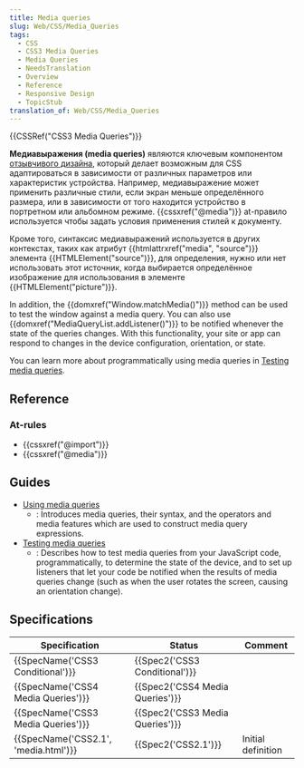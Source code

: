 ```yaml
---
title: Media queries
slug: Web/CSS/Media_Queries
tags:
  - CSS
  - CSS3 Media Queries
  - Media Queries
  - NeedsTranslation
  - Overview
  - Reference
  - Responsive Design
  - TopicStub
translation_of: Web/CSS/Media_Queries
---
```

{{CSSRef("CSS3 Media Queries")}}

**Медиавыражения (media queries)** являются ключевым компонентом [отзывчивого дизайна](/ru/docs/Web/Apps/Progressive/Responsive), который делает возможным для CSS адаптироваться в зависимости от различных параметров или характеристик устройства. Например, медиавыражение может применить различные стили, если экран меньше определённого размера, или в зависимости от того находится устройство в портретном или альбомном режиме. {{cssxref("@media")}} at-правило используется чтобы задать условия применения стилей к документу.

Кроме того, синтаксис медиавыражений используется в других контекстах, таких как атрибут {{htmlattrxref("media", "source")}} элемента {{HTMLElement("source")}}, для определения, нужно или нет использовать этот источник, когда выбирается определённое изображение для использования в элементе {{HTMLElement("picture")}}.

In addition, the {{domxref("Window.matchMedia()")}} method can be used to test the window against a media query. You can also use {{domxref("MediaQueryList.addListener()")}} to be notified whenever the state of the queries changes. With this functionality, your site or app can respond to changes in the device configuration, orientation, or state.

You can learn more about programmatically using media queries in [Testing media queries](/ru/docs/Web/CSS/Media_Queries/Testing_media_queries).

## Reference

### At-rules

- {{cssxref("@import")}}
- {{cssxref("@media")}}

## Guides

- [Using media queries](/ru/docs/Web/CSS/Media_Queries/Using_media_queries)
  - : Introduces media queries, their syntax, and the operators and media features which are used to construct media query expressions.
- [Testing media queries](/ru/docs/Web/CSS/Media_Queries/Testing_media_queries)
  - : Describes how to test media queries from your JavaScript code, programmatically, to determine the state of the device, and to set up listeners that let your code be notified when the results of media queries change (such as when the user rotates the screen, causing an orientation change).

## Specifications

| Specification                                    | Status                                   | Comment            |
| ------------------------------------------------ | ---------------------------------------- | ------------------ |
| {{SpecName('CSS3 Conditional')}}     | {{Spec2('CSS3 Conditional')}} |                    |
| {{SpecName('CSS4 Media Queries')}}     | {{Spec2('CSS4 Media Queries')}} |                    |
| {{SpecName('CSS3 Media Queries')}}     | {{Spec2('CSS3 Media Queries')}} |                    |
| {{SpecName('CSS2.1', 'media.html')}} | {{Spec2('CSS2.1')}}                 | Initial definition |
